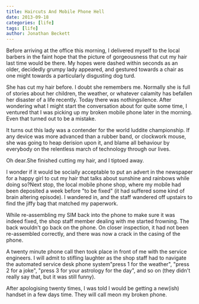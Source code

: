 ```yaml
---
title: Haircuts And Mobile Phone Hell
date: 2013-09-18
categories: [life]
tags: [life]
author: Jonathan Beckett
---
```


Before arriving at the office this morning, I delivered myself to the local barbers in the faint hope that the picture of gorgeousness that cut my hair last time would be there. My hopes were dashed within seconds as an older, decidedly grumpy lady appeared, and gestured towards a chair as one might towards a particularly disgusting dog turd.

She has cut my hair before. I doubt she remembers me. Normally she is full of stories about her children, the weather, or whatever calamity has befallen her disaster of a life recently. Today there was nothingsilence. After wondering what I might start the conversation about for quite some time, I ventured that I was picking up my broken mobile phone later in the morning. Even that turned out to be a mistake.

It turns out this lady was a contender for the world luddite championship. If any device was more advanced than a rubber band, or clockwork mouse, she was going to heap derision upon it, and blame all behaviour by everybody on the relentless march of technology through our lives.

Oh dear.She finished cutting my hair, and I tiptoed away.

I wonder if it would be socially acceptable to put an advert in the newspaper for a happy girl to cut my hair that talks about sunshine and rainbows while doing so?Next stop, the local mobile phone shop, where my mobile had been deposited a week before "to be fixed" (it had suffered some kind of brain altering episode). I wandered in, and the staff wandered off upstairs to find the jiffy bag that matched my paperwork.

While re-assembling my SIM back into the phone to make sure it was indeed fixed, the shop staff member dealing with me started frowning. The back wouldn't go back on the phone. On closer inspection, it had not been re-assembled correctly, and there was now a crack in the casing of the phone.

A twenty minute phone call then took place in front of me with the service engineers. I will admit to stifling laughter as the shop staff had to navigate the automated service desk phone system"press 1 for the weather", "press 2 for a joke", "press 3 for your astrology for the day", and so on (they didn't really say that, but it was still funny).

After apologising twenty times, I was told I would be getting a new(ish) handset in a few days time. They will call meon my broken phone.